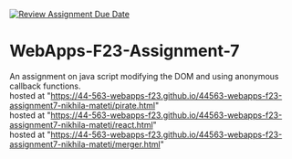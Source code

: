 [![Review Assignment Due Date](https://classroom.github.com/assets/deadline-readme-button-24ddc0f5d75046c5622901739e7c5dd533143b0c8e959d652212380cedb1ea36.svg)](https://classroom.github.com/a/Kv-XePEp)
# WebApps-F23-Assignment-7
An assignment on java script modifying the DOM and using anonymous callback functions.  
hosted at "https://44-563-webapps-f23.github.io/44563-webapps-f23-assignment7-nikhila-mateti/pirate.html"  
hosted at "https://44-563-webapps-f23.github.io/44563-webapps-f23-assignment7-nikhila-mateti/react.html"  
hosted at "https://44-563-webapps-f23.github.io/44563-webapps-f23-assignment7-nikhila-mateti/merger.html"
